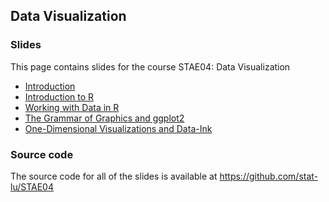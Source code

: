 
## Data Visualization

### Slides

This page contains slides for the course STAE04: Data Visualization

* [Introduction](lecture-introduction)
* [Introduction to R](lecture-introduction-to-r)
* [Working with Data in R](lecture-working-with-data-in-r)
* [The Grammar of Graphics and ggplot2](lecture-the-grammar-of-graphics-and-ggplot2)
* [One-Dimensional Visualizations and Data-Ink](lecture-one-dimensional-visualizations)

### Source code

The source code for all of the slides is available 
at <https://github.com/stat-lu/STAE04>


